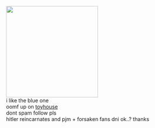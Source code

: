<img src="https://64.media.tumblr.com/b826b297a3f0bce690389864441f9073/tumblr_ok9m72QrcX1r2njwko1_r1_640.gifv" class="fr-fic fr-dii fr-fil" width="250" height="auto">

<br>
i like the blue one
<br>
oomf up on <a href="https://toyhou.se/happy-chaos">toyhouse</a>
<br>
dont spam follow pls
<br>
hitler reincarnates and pjm + forsaken fans dni ok..? thanks

